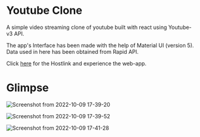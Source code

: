 # Youtube Clone
A simple video streaming clone of youtube built with react using Youtube-v3 API.

The app's Interface has been made with the help of Material UI (version 5). Data used in here has been obtained from Rapid API.

Click [here](https://fazevennom-youtubeclone.netlify.app/) for the Hostlink and experience the web-app.

# Glimpse
![Screenshot from 2022-10-09 17-39-20](https://user-images.githubusercontent.com/79959361/194756175-306d72fe-7df2-4dde-a693-cc4c07973783.png)

![Screenshot from 2022-10-09 17-39-52](https://user-images.githubusercontent.com/79959361/194756179-b3013bb5-493c-4063-8bcd-0ccb3c170e0a.png)

![Screenshot from 2022-10-09 17-41-28](https://user-images.githubusercontent.com/79959361/194756182-ce1b47d3-4378-44b8-aff4-bd23d0c94d0e.png)
